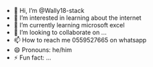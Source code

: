 - 👋 Hi, I’m @Wally18-stack
- 👀 I’m interested in learning about the internet
- 🌱 I’m currently learning microsoft excel
- 💞️ I’m looking to collaborate on ...
- 📫 How to reach me 0559527665 on whatsapp
- 😄 Pronouns: he/him
- ⚡ Fun fact: ...

<!---
Wally18-stack/Wally18-stack is a ✨ special ✨ repository because its `README.md` (this file) appears on your GitHub profile.
You can click the Preview link to take a look at your changes.
--->
